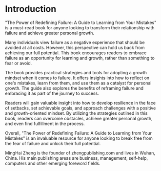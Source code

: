 # Introduction

"The Power of Redefining Failure: A Guide to Learning from Your Mistakes" is a must-read book for anyone looking to transform their relationship with failure and achieve greater personal growth.

Many individuals view failure as a negative experience that should be avoided at all costs. However, this perspective can hold us back from achieving our full potential. This book encourages readers to embrace failure as an opportunity for learning and growth, rather than something to fear or avoid.

The book provides practical strategies and tools for adopting a growth mindset when it comes to failure. It offers insights into how to reflect on one's mistakes, learn from them, and use them as a catalyst for personal growth. The guide also explores the benefits of reframing failure and embracing it as part of the journey to success.

Readers will gain valuable insight into how to develop resilience in the face of setbacks, set achievable goals, and approach challenges with a positive and growth-oriented mindset. By utilizing the strategies outlined in this book, readers can overcome obstacles, achieve greater personal growth, and even find fulfillment in the process.

Overall, "The Power of Redefining Failure: A Guide to Learning from Your Mistakes" is an invaluable resource for anyone looking to break free from the fear of failure and unlock their full potential.

MingHai Zheng is the founder of zhengpublishing.com and lives in Wuhan, China. His main publishing areas are business, management, self-help, computers and other emerging foreword fields.
